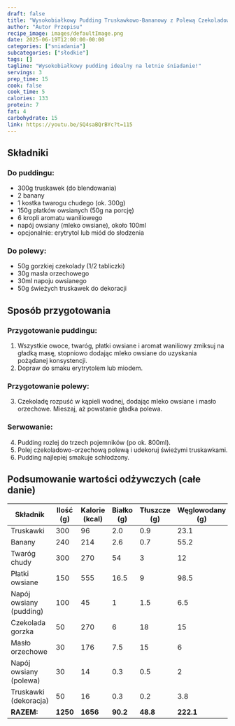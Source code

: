 ```yaml
---
draft: false
title: "Wysokobiałkowy Pudding Truskawkowo-Bananowy z Polewą Czekoladowo-Orzechową"
author: "Autor Przepisu"
recipe_image: images/defaultImage.png
date: 2025-06-19T12:00:00-00:00
categories: ["sniadania"]
subcategories: ["słodkie"]
tags: []
tagline: "Wysokobiałkowy pudding idealny na letnie śniadanie!"
servings: 3
prep_time: 15
cook: false
cook_time: 5
calories: 133
protein: 7
fat: 4
carbohydrate: 15
link: https://youtu.be/SQ4saBQrBYc?t=115
---
```


## Składniki
### Do puddingu:
- 300g truskawek (do blendowania)
- 2 banany
- 1 kostka twarogu chudego (ok. 300g)
- 150g płatków owsianych (50g na porcję)
- 6 kropli aromatu waniliowego
- napój owsiany (mleko owsiane), około 100ml
- opcjonalnie: erytrytol lub miód do słodzenia

### Do polewy:
- 50g gorzkiej czekolady (1/2 tabliczki)
- 30g masła orzechowego
- 30ml napoju owsianego
- 50g świeżych truskawek do dekoracji

## Sposób przygotowania
### Przygotowanie puddingu:
1. Wszystkie owoce, twaróg, płatki owsiane i aromat waniliowy zmiksuj na gładką masę, stopniowo dodając mleko owsiane do uzyskania pożądanej konsystencji. 
2. Dopraw do smaku erytrytolem lub miodem.

### Przygotowanie polewy:
3. Czekoladę rozpuść w kąpieli wodnej, dodając mleko owsiane i masło orzechowe. Mieszaj, aż powstanie gładka polewa.

### Serwowanie:
4. Pudding rozlej do trzech pojemników (po ok. 800ml). 
5. Polej czekoladowo-orzechową polewą i udekoruj świeżymi truskawkami.
6. Pudding najlepiej smakuje schłodzony.

## Podsumowanie wartości odżywczych (całe danie)

| Składnik                | Ilość (g) | Kalorie (kcal) | Białko (g) | Tłuszcze (g) | Węglowodany (g) |
|-------------------------|-----------|----------------|------------|--------------|-----------------|
| Truskawki               | 300       | 96             | 2.0        | 0.9          | 23.1            |
| Banany                  | 240       | 214            | 2.6        | 0.7          | 55.2            |
| Twaróg chudy            | 300       | 270            | 54         | 3            | 12              |
| Płatki owsiane          | 150       | 555            | 16.5       | 9            | 98.5            |
| Napój owsiany (pudding) | 100       | 45             | 1          | 1.5          | 6.5             |
| Czekolada gorzka        | 50        | 270            | 6          | 18           | 15              |
| Masło orzechowe         | 30        | 176            | 7.5        | 15           | 6               |
| Napój owsiany (polewa)  | 30        | 14             | 0.3        | 0.5          | 2               |
| Truskawki (dekoracja)   | 50        | 16             | 0.3        | 0.2          | 3.8             |
| **RAZEM:**              | **1250**  | **1656**       | **90.2**   | **48.8**     | **222.1**       |
